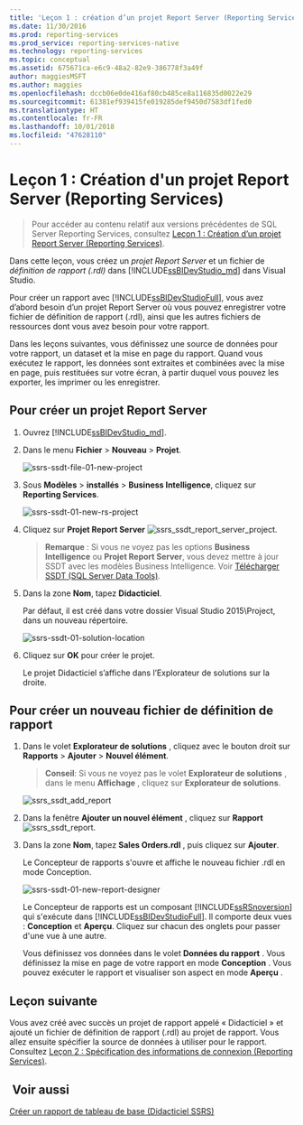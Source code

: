 ```yaml
---
title: 'Leçon 1 : création d’un projet Report Server (Reporting Services) | Microsoft Docs'
ms.date: 11/30/2016
ms.prod: reporting-services
ms.prod_service: reporting-services-native
ms.technology: reporting-services
ms.topic: conceptual
ms.assetid: 675671ca-e6c9-48a2-82e9-386778f3a49f
author: maggiesMSFT
ms.author: maggies
ms.openlocfilehash: dccb06e0de416af80cb485ce8a116835d0022e29
ms.sourcegitcommit: 61381ef939415fe019285def9450d7583df1fed0
ms.translationtype: HT
ms.contentlocale: fr-FR
ms.lasthandoff: 10/01/2018
ms.locfileid: "47628110"
---
```

# <a name="lesson-1-creating-a-report-server-project-reporting-services"></a>Leçon 1 : Création d'un projet Report Server (Reporting Services)

 > Pour accéder au contenu relatif aux versions précédentes de SQL Server Reporting Services, consultez [Leçon 1 : Création d’un projet Report Server (Reporting Services)](lesson-1-creating-a-report-server-project-reporting-services.md).

Dans cette leçon, vous créez un *projet Report Server* et un fichier de *définition de rapport (.rdl)* dans [!INCLUDE[ssBIDevStudio_md](../includes/ssbidevstudio-md.md)] dans Visual Studio. 

Pour créer un rapport avec [!INCLUDE[ssBIDevStudioFull](../includes/ssbidevstudiofull-md.md)], vous avez d’abord besoin d’un projet Report Server où vous pouvez enregistrer votre fichier de définition de rapport (.rdl), ainsi que les autres fichiers de ressources dont vous avez besoin pour votre rapport. 

Dans les leçons suivantes, vous définissez une source de données pour votre rapport, un dataset et la mise en page du rapport. Quand vous exécutez le rapport, les données sont extraites et combinées avec la mise en page, puis restituées sur votre écran, à partir duquel vous pouvez les exporter, les imprimer ou les enregistrer.  
  
  
  
## <a name="to-create-a-report-server-project"></a>Pour créer un projet Report Server  
  
1.  Ouvrez [!INCLUDE[ssBIDevStudio_md](../includes/ssbidevstudio-md.md)].  
  
2.  Dans le menu **Fichier** > **Nouveau** > **Projet**.  

    ![ssrs-ssdt-file-01-new-project](../reporting-services/media/ssrs-ssdt-file-01-new-project.png)
  
3.  Sous **Modèles** > **installés** > **Business Intelligence**, cliquez sur **Reporting Services**.

    ![ssrs-ssdt-01-new-rs-project](../reporting-services/media/ssrs-ssdt-01-new-rs-project.png)

5. Cliquez sur **Projet Report Server** ![ssrs_ssdt_report_server_project](../reporting-services/media/ssrs-ssdt-report-server-project.png). 

   >**Remarque** : Si vous ne voyez pas les options **Business Intelligence** ou **Projet Report Server**, vous devez mettre à jour SSDT avec les modèles Business Intelligence. Voir [Télécharger SSDT (SQL Server Data Tools)](../ssdt/download-sql-server-data-tools-ssdt.md).  
  
5.  Dans la zone **Nom**, tapez **Didacticiel**.  

    Par défaut, il est créé dans votre dossier Visual Studio 2015\Project, dans un nouveau répertoire.
    
    ![ssrs-ssdt-01-solution-location](../reporting-services/media/ssrs-ssdt-01-solution-location.png)
  
6.  Cliquez sur **OK** pour créer le projet.  
  
    Le projet Didacticiel s’affiche dans l’Explorateur de solutions sur la droite.  
  
## <a name="to-create-a-new-report-definition-file"></a>Pour créer un nouveau fichier de définition de rapport  
  
1.  Dans le volet **Explorateur de solutions** , cliquez avec le bouton droit sur **Rapports** > **Ajouter** > **Nouvel élément**. 

    >**Conseil**: Si vous ne voyez pas le volet **Explorateur de solutions** , dans le menu **Affichage** , cliquez sur **Explorateur de solutions**. 

    ![ssrs_ssdt_add_report](../reporting-services/media/ssrs-ssdt-add-report.png)
  
2.  Dans la fenêtre **Ajouter un nouvel élément** , cliquez sur **Rapport** ![ssrs_ssdt_report](../reporting-services/media/ssrs-ssdt-report.png).  
  
3.  Dans la zone **Nom**, tapez **Sales Orders.rdl** , puis cliquez sur **Ajouter**.  
  
    Le Concepteur de rapports s'ouvre et affiche le nouveau fichier .rdl en mode Conception.  
    
    ![ssrs-ssdt-01-new-report-designer](../reporting-services/media/ssrs-ssdt-01-new-report-designer.png)
  
     Le Concepteur de rapports est un composant [!INCLUDE[ssRSnoversion](../includes/ssrsnoversion-md.md)] qui s'exécute dans [!INCLUDE[ssBIDevStudioFull](../includes/ssbidevstudiofull-md.md)]. Il comporte deux vues : **Conception** et **Aperçu**. Cliquez sur chacun des onglets pour passer d'une vue à une autre.  
  
    Vous définissez vos données dans le volet **Données du rapport** . Vous définissez la mise en page de votre rapport en mode **Conception** . Vous pouvez exécuter le rapport et visualiser son aspect en mode **Aperçu** .  
  
## <a name="next-lesson"></a>Leçon suivante  
Vous avez créé avec succès un projet de rapport appelé « Didacticiel » et ajouté un fichier de définition de rapport (.rdl) au projet de rapport. Vous allez ensuite spécifier la source de données à utiliser pour le rapport. Consultez [Leçon 2 : Spécification des informations de connexion &#40;Reporting Services&#41;](../reporting-services/lesson-2-specifying-connection-information-reporting-services.md).  
  
## <a name="see-also"></a> Voir aussi  
[Créer un rapport de tableau de base &#40;Didacticiel SSRS&#41;](../reporting-services/create-a-basic-table-report-ssrs-tutorial.md)  
  

